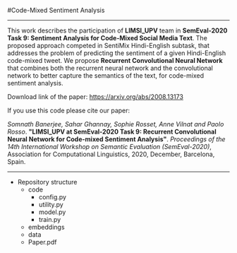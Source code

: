 #Code-Mixed Sentiment Analysis
***
This work describes the participation of **LIMSI\_UPV** team in **SemEval-2020 Task 9: Sentiment Analysis for Code-Mixed Social Media Text**.
The proposed approach competed in SentiMix Hindi-English subtask, that addresses the problem of predicting the sentiment of a given Hindi-English code-mixed tweet. 
We propose **Recurrent Convolutional Neural Network** that combines both the recurrent neural network and the convolutional network to better capture the semantics of the text, for code-mixed sentiment analysis. 

Download link of the paper: https://arxiv.org/abs/2008.13173

If you use this code please cite our paper:

*Somnath Banerjee, Sahar Ghannay, Sophie Rosset, Anne Vilnat and Paolo Rosso*. **"LIMSI\_UPV at SemEval-2020 Task 9: Recurrent Convolutional Neural Network for Code-mixed Sentiment Analysis"**. *Proceedings of the 14th International Workshop on Semantic Evaluation (SemEval-2020)*, Association for Computational Linguistics, 2020, December, Barcelona, Spain.
***

- Repository structure
	+ code
		+ config.py
		+ utility.py
		+ model.py
		+ train.py
	+ embeddings
	+ data
	+ Paper.pdf
